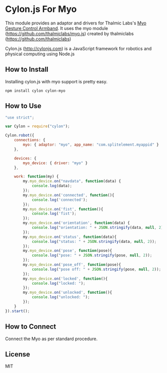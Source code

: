 # Cylon.js For Myo

This module provides an adaptor and drivers for Thalmic Labs's [Myo Gesture Control Armband](http://myo.com). It uses the myo module (https://github.com/thalmiclabs/myo.js) created by thalmiclabs (https://github.com/thalmiclabs)

Cylon.js (http://cylonjs.com) is a JavaScript framework for robotics and physical computing using Node.js

## How to Install

Installing cylon.js with myo support is pretty easy.

    npm install cylon cylon-myo

## How to Use

```javascript
"use strict";

var Cylon = require("cylon");

Cylon.robot({
    connections: {
        myo: { adaptor: "myo", app_name: "com.splitelement.myappid" }
    },

    devices: {
        myo_device: { driver: "myo" }
    },

    work: function(my) {
        my.myo_device.on("navdata", function(data) {
            console.log(data);
        });
        my.myo_device.on('connected', function(){
            console.log('connected');
        });
        my.myo_device.on('fist', function(){
            console.log('fist');
        });
        my.myo_device.on('orientation', function(data) {
            console.log("orientation: " + JSON.stringify(data, null, 2));
        });
        my.myo_device.on('status', function(data){
            console.log("status: " + JSON.stringify(data, null, 2));
        });
        my.myo_device.on('pose', function(pose){
            console.log("pose: " + JSON.stringify(pose, null, 2));
        });
        my.myo_device.on('pose_off', function(pose){
            console.log("pose off: " + JSON.stringify(pose, null, 2));
        });
        my.myo_device.on('locked', function(){
            console.log("locked: ");
        });
        my.myo_device.on('unlocked', function(){
            console.log("unlocked: ");
        });
    }
}).start();
```

## How to Connect

Connect the Myo as per standard procedure.

## License
MIT